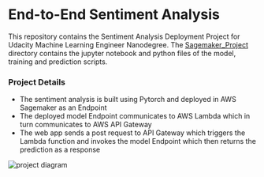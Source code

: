 # End-to-End Sentiment Analysis

This repository contains the Sentiment Analysis Deployment Project for Udacity Machine Learning Engineer Nanodegree. The [Sagemaker_Project](./Sagemaker_project) directory contains the jupyter notebook and python files of the model, training and prediction scripts.

### Project Details

* The sentiment analysis is built using Pytorch and deployed in AWS Sagemaker as an Endpoint
* The deployed model Endpoint communicates to AWS Lambda which in turn communicates to AWS API Gateway
* The web app sends a post request to API Gateway which triggers the Lambda function and invokes the model Endpoint which then returns the prediction as a response

![project diagram](https://github.com/theneuralbeing/sagemaker-sentiment-analysis/blob/master/Sagemaker_Project/Web%20App%20Diagram.svg)

